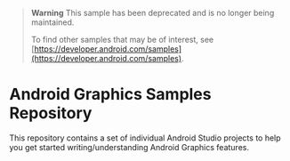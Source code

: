 > **Warning**
> This sample has been deprecated and is no longer being maintained.
> 
> To find other samples that may be of interest, see [https://developer.android.com/samples](https://developer.android.com/samples).

Android Graphics Samples Repository
===================================

This repository contains a set of individual Android Studio projects to help you get
started writing/understanding Android Graphics features.
